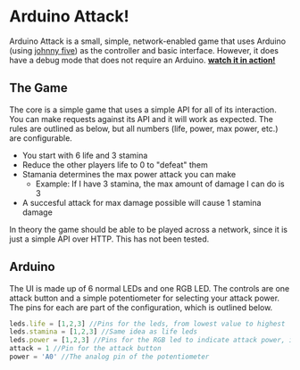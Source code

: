 # Arduino Attack!
Arduino Attack is a small, simple, network-enabled game that uses Arduino (using [johnny five](https://github.com/rwldrn/johnny-five)) as the controller and basic interface. However, it does have a debug mode that does not require an Arduino. **[watch it in action!](http://www.youtube.com/watch?v=1NalU4d7a20)**

## The Game
The core is a simple game that uses a simple API for all of its interaction. You can make requests against its API and it will work as expected. The rules are outlined as below, but all numbers (life, power, max power, etc.) are configurable.

* You start with 6 life and 3 stamina
* Reduce the other players life to 0 to "defeat" them
* Stamania determines the max power attack you can make
    * Example: If I have 3 stamina, the max amount of damage I can do is 3
* A succesful attack for max damage possible will cause 1 stamina damage

In theory the game should be able to be played across a network, since it is just a simple API over HTTP. This has not been tested.

## Arduino
The UI is made up of 6 normal LEDs and one RGB LED. The controls are one attack button and a simple potentiometer for selecting your attack power. The pins for each are part of the configuration, which is outlined below.

```javascript
leds.life = [1,2,3] //Pins for the leds, from lowest value to highest
leds.stamina = [1,2,3] //Same idea as life leds
leds.power = [1,2,3] //Pins for the RGB led to indicate attack power, in the order [R,G,B]
attack = 1 //Pin for the attack button
power = 'A0' //The analog pin of the potentiometer
```